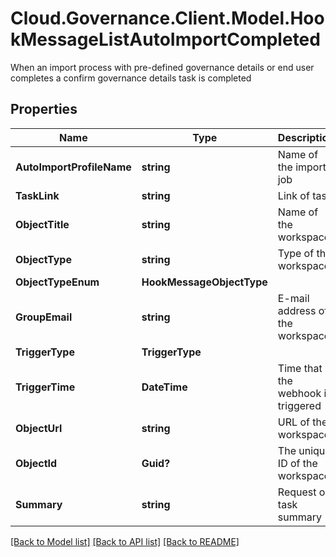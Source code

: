 # Cloud.Governance.Client.Model.HookMessageListAutoImportCompleted
When an import process with pre-defined governance details or end user completes a confirm governance details task is completed
## Properties

Name | Type | Description | Notes
------------ | ------------- | ------------- | -------------
**AutoImportProfileName** | **string** | Name of the import job | [optional] 
**TaskLink** | **string** | Link of task | [optional] 
**ObjectTitle** | **string** | Name of the workspace | [optional] 
**ObjectType** | **string** | Type of the workspace | [optional] 
**ObjectTypeEnum** | **HookMessageObjectType** |  | [optional] 
**GroupEmail** | **string** | E-mail address of the workspace | [optional] 
**TriggerType** | **TriggerType** |  | [optional] 
**TriggerTime** | **DateTime** | Time that the webhook is triggered | [optional] 
**ObjectUrl** | **string** | URL of the workspace | [optional] 
**ObjectId** | **Guid?** | The unique ID of the workspace | [optional] 
**Summary** | **string** | Request or task summary | [optional] 

[[Back to Model list]](../README.md#documentation-for-models) [[Back to API list]](../README.md#documentation-for-api-endpoints) [[Back to README]](../README.md)

